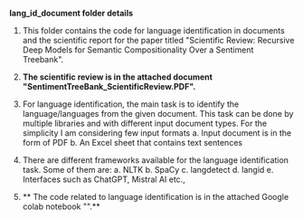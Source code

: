 **lang_id_document folder details**

1. This folder contains the code for language identification in documents and the scientific report for the paper titled "Scientific Review: Recursive Deep Models for Semantic Compositionality
Over a Sentiment Treebank".

2. **The scientific review is in the attached document "SentimentTreeBank_ScientificReview.PDF".**

3. For language identification, the main task is to identify the language/languages from the given document. This task can be done by multiple libraries and with different input document types. For the simplicity I am considering few input formats
     a. Input document is in the form of PDF
     b. An Excel sheet that contains text sentences

4. There are different frameworks available for the language identification task. Some of them are:
     a. NLTK
     b. SpaCy
     c. langdetect
     d. langid
     e. Interfaces such as ChatGPT, Mistral AI etc.,

5. ** The code related to language identification is in the attached Google colab notebook "".**

